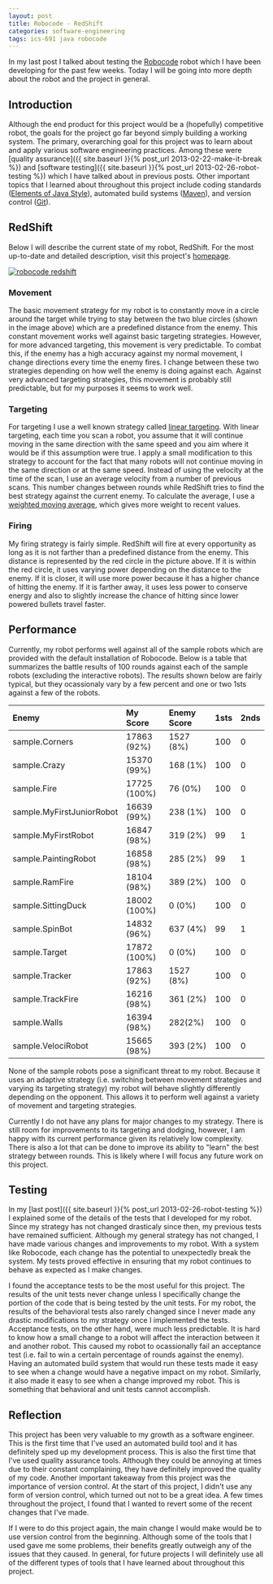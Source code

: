 ```yaml
---
layout: post
title: Robocode - RedShift
categories: software-engineering
tags: ics-691 java robocode
---
```

In my last post I talked about testing the [Robocode](http://robocode.sourceforge.net/) robot which I have been developing for the past few weeks. Today I will be going into more depth about the robot and the project in general.

## Introduction
Although the end product for this project would be a (hopefully) competitive robot, the goals for the project go far beyond simply building a working system. The primary, overarching goal for this project was to learn about and apply various software engineering practices. Among these were [quality assurance]({{ site.baseurl }}{% post_url 2013-02-22-make-it-break %}) and [software testing]({{ site.baseurl }}{% post_url 2013-02-26-robot-testing %}) which I have talked about in previous posts. Other important topics that I learned about throughout this project include coding standards ([Elements of Java Style](http://www.amazon.com/Elements-Java-Style-Reference-Library/dp/0521777682)), automated build systems ([Maven](http://maven.apache.org/)), and version control ([Git](http://git-scm.com/)).

## RedShift
Below I will describe the current state of my robot, RedShift. For the most up-to-date and detailed description, visit this project's [homepage](http://ttaomae.github.com/robocode-tkt-redshift/).

[<img src="robocode_redshift.png" alt="robocode redshift" />](robocode_redshift.png)

### Movement
The basic movement strategy for my robot is to constantly move in a circle around the target while trying to stay between the two blue circles (shown in the image above) which are a predefined distance from the enemy. This constant movement works well against basic targeting strategies. However, for more advanced targeting, this movement is very predictable. To combat this, if the enemy has a high accuracy against my normal movement, I change directions every time the enemy fires. I change between these two strategies depending on how well the enemy is doing against each. Against very advanced targeting strategies, this movement is probably still predictable, but for my purposes it seems to work well.

### Targeting
For targeting I use a well known strategy called [linear targeting](http://robowiki.net/wiki/Linear_Targeting). With linear targeting, each time you scan a robot, you assume that it will continue moving in the same direction with the same speed and you aim where it would be if this assumption were true. I apply a small modification to this strategy to account for the fact that many robots will not continue moving in the same direction or at the same speed. Instead of using the velocity at the time of the scan, I use an average velocity from a number of previous scans. This number changes between rounds while RedShift tries to find the best strategy against the current enemy. To calculate the average, I use a [weighted moving average](http://en.wikipedia.org/wiki/Moving_average#Weighted_moving_average), which gives more weight to recent values.

### Firing
My firing strategy is fairly simple. RedShift will fire at every opportunity as long as it is not farther than a predefined distance from the enemy. This distance is represented by the red circle in the picture above. If it is within the red circle, it uses varying power depending on the distance to the enemy. If it is closer, it will use more power because it has a higher chance of hitting the enemy. If it is farther away, it uses less power to conserve energy and also to slightly increase the chance of hitting since lower powered bullets travel faster.

## Performance
Currently, my robot performs well against all of the sample robots which are provided with the default installation of Robocode. Below is a table that summarizes the battle results of 100 rounds against each of the sample robots (excluding the interactive robots). The results shown below are fairly typical, but they ocassionaly vary by a few percent and one or two 1sts against a few of the robots.


| Enemy | My Score | Enemy Score | 1sts | 2nds |
|:------|:---------|:------------|:-----|:-----|
| sample.Corners | 17863 (92%) | 1527 (8%) | 100 | 0 |
| sample.Crazy | 15370 (99%) | 168 (1%) | 100 | 0 |
| sample.Fire | 17725 (100%) | 76 (0%) | 100 | 0 |
| sample.MyFirstJuniorRobot | 16639 (99%) | 238 (1%) | 100 | 0 |
| sample.MyFirstRobot | 16847 (98%) | 319 (2%) | 99 | 1 |
| sample.PaintingRobot | 16858 (98%) | 285 (2%) | 99 | 1 |
| sample.RamFire | 18104 (98%) | 389 (2%) | 100 | 0 |
| sample.SittingDuck | 18002 (100%) | 0 (0%) | 100 | 0 |
| sample.SpinBot | 14832 (96%) | 637 (4%) | 99 | 1 |
| sample.Target | 17872 (100%) | 0 (0%) | 100 | 0 |
| sample.Tracker | 17863 (92%) | 1527 (8%) | 100 | 0 |
| sample.TrackFire | 16216 (98%) | 361 (2%) | 100 | 0 |
| sample.Walls | 16394 (98%) | 282(2%) | 100 | 0 |
| sample.VelociRobot | 15665 (98%) | 393 (2%) | 100 | 0 |

None of the sample robots pose a significant threat to my robot. Because it uses an adaptive strategy (i.e. switching between movement strategies and varying its targeting strategy) my robot will behave slightly differently depending on the opponent. This allows it to perform well against a variety of movement and targeting strategies.

Currently I do not have any plans for major changes to my strategy. There is still room for improvements to its targeting and dodging, however, I am happy with its current performance given its relatively low complexity. There is also a lot that can be done to improve its ability to "learn" the best strategy between rounds. This is likely where I will focus any future work on this project.

## Testing
In my [last post]({{ site.baseurl }}{% post_url 2013-02-26-robot-testing %}) I explained some of the details of the tests that I developed for my robot. Since my strategy has not changed drasticaly since then, my previous tests have remained sufficient. Although my general strategy has not changed, I have made various changes and improvements to my robot. With a system like Robocode, each change has the potential to unexpectedly break the system. My tests proved effective in ensuring that my robot continues to behave as expected as I make changes.

I found the acceptance tests to be the most useful for this project. The results of the unit tests never change unless I specifically change the portion of the code that is being tested by the unit tests. For my robot, the results of the behavioral tests also rarely changed since I never made any drastic modifications to my strategy once I implemented the tests. Acceptance tests, on the other hand, were much less predictable. It is hard to know how a small change to a robot will affect the interaction between it and another robot. This caused my robot to ocassionally fail an acceptance test (i.e. fail to win a certain percentage of rounds against the enemy). Having an automated build system that would run these tests made it easy to see when a change would have a negative impact on my robot. Similarly, it also made it easy to see when a change improved my robot. This is something that behavioral and unit tests cannot accomplish.

## Reflection
This project has been very valuable to my growth as a software engineer. This is the first time that I've used an automated build tool and it has definitely sped up my development process. This is also the first time that I've used quality assurance tools. Although they could be annoying at times due to their constant complaining, they have definitely improved the quality of my code. Another important takeaway from this project was the importance of version control. At the start of this project, I didn't use any form of version control, which turned out not to be a great idea. A few times throughout the project, I found that I wanted to revert some of the recent changes that I've made.

If I were to do this project again, the main change I would make would be to use version control from the beginning. Although some of the tools that I used gave me some problems, their benefits greatly outweigh any of the issues that they caused. In general, for future projects I will definitely use all of the different types of tools that I have learned about throughout this project.

